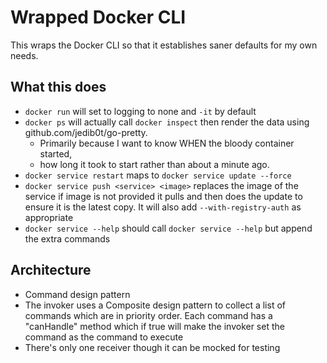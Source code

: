 # Wrapped Docker CLI
This wraps the Docker CLI so that it establishes saner defaults for my own needs.

## What this does

* `docker run` will set to logging to none and `-it` by default
* `docker ps` will actually call `docker inspect` then render the data using github.com/jedib0t/go-pretty.
  * Primarily because I want to know WHEN the bloody container started,
  * how long it took to start rather than about a minute ago.
* `docker service restart` maps to `docker service update --force`
* `docker service push <service> <image>` replaces the image of the service if image is not provided it pulls and then does the update to ensure it is the latest copy.  It will also add `--with-registry-auth` as appropriate
* `docker service --help` should call `docker service --help` but append the extra commands

## Architecture

* Command design pattern
* The invoker uses a Composite design pattern to collect a list of commands which are in priority order.  Each command has a "canHandle" method which if true will make the invoker set the command as the command to execute
* There's only one receiver though it can be mocked for testing
